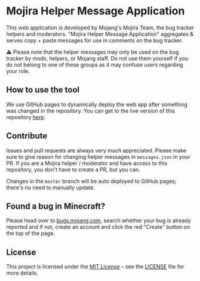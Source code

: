 # Mojira Helper Message Application

This web application is developed by Mojang's Mojira Team, the bug tracker helpers and moderators. "Mojira Helper Message Application" aggregates & serves copy + paste messages for use in comments on the bug tracker.

⚠ Please note that the helper messages may only be used on the bug tracker by mods, helpers, or Mojang staff. Do not use them yourself if you do not belong to one of these groups as it may confuse users regarding your role.

## How to use the tool

We use GitHub pages to dynamically deploy the web app after something was changed in the repository. You can get to the live version of this repository [here](https://mojira.github.io/helper-messages).

## Contribute

Issues and pull requests are always very much appreciated. Please make sure to give reason for changing helper messages in `messages.json` in your PR. If you are a Mojira helper / moderator and have access to this repository, you don't have to create a PR, but you can. 

Changes in the `master` branch will be auto deployed to GitHub pages; there's no need to manually update.

## Found a bug in Minecraft?

Please head over to [bugs.mojang.com](https://bugs.mojang.com), search whether your bug is already reported and if not, create an account and click the red "Create" button on the top of the page.

## License

This project is licensed under the [MIT License](https://opensource.org/licenses/MIT) – see the [LICENSE](LICENSE) file for more details.

